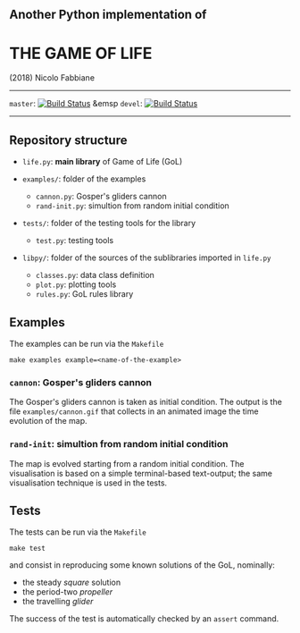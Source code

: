 ## Another Python implementation of
# THE GAME OF LIFE

(2018) Nicolo Fabbiane

* * *
`master`:
[![Build Status](https://travis-ci.com/nfabbiane/pylife.svg?branch=master)](https://travis-ci.com/nfabbiane/pylife/builds) &emsp
`devel`:
[![Build Status](https://travis-ci.com/nfabbiane/pylife.svg?branch=devel)](https://travis-ci.com/nfabbiane/pylife/builds)
* * *



## Repository structure
+ `life.py`: **main library** of Game of Life (GoL) 

+ `examples/`: folder of the examples
    + `cannon.py`: Gosper's gliders cannon
    + `rand-init.py`: simultion from random initial condition
    
+ `tests/`: folder of the testing tools for the library
    + `test.py`: testing tools
    
+ `libpy/`: folder of the sources of the sublibraries imported in `life.py`
    + `classes.py`: data class definition
    + `plot.py`: plotting tools
    + `rules.py`: GoL rules library



## Examples
The examples can be run via the `Makefile`

    make examples example=<name-of-the-example>

### `cannon`: Gosper's gliders cannon
The Gosper's gliders cannon is taken as initial condition.
The output is the file `examples/cannon.gif` that collects in an animated
image the time evolution of the map.

### `rand-init`: simultion from random initial condition
The map is evolved starting from a random initial condition.
The visualisation is based on a simple terminal-based text-output; the same
visualisation technique is used in the tests.



## Tests
The tests can be run via the `Makefile`
    
    make test

and consist in reproducing some known solutions of the GoL, nominally:
- the steady *square* solution
- the period-two *propeller*
- the travelling *glider*

The success of the test is automatically checked by an `assert` command.
